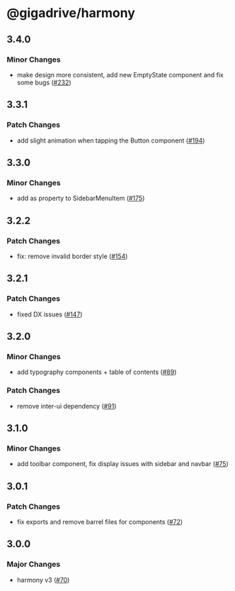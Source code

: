 # @gigadrive/harmony

## 3.4.0

### Minor Changes

- make design more consistent, add new EmptyState component and fix some bugs ([#232](https://github.com/Gigadrive/sdk/pull/232))

## 3.3.1

### Patch Changes

- add slight animation when tapping the Button component ([#194](https://github.com/Gigadrive/sdk/pull/194))

## 3.3.0

### Minor Changes

- add as property to SidebarMenuItem ([#175](https://github.com/Gigadrive/sdk/pull/175))

## 3.2.2

### Patch Changes

- fix: remove invalid border style ([#154](https://github.com/Gigadrive/sdk/pull/154))

## 3.2.1

### Patch Changes

- fixed DX issues ([#147](https://github.com/Gigadrive/sdk/pull/147))

## 3.2.0

### Minor Changes

- add typography components + table of contents ([#89](https://github.com/Gigadrive/sdk/pull/89))

### Patch Changes

- remove inter-ui dependency ([#91](https://github.com/Gigadrive/sdk/pull/91))

## 3.1.0

### Minor Changes

- add toolbar component, fix display issues with sidebar and navbar ([#75](https://github.com/Gigadrive/sdk/pull/75))

## 3.0.1

### Patch Changes

- fix exports and remove barrel files for components ([#72](https://github.com/Gigadrive/sdk/pull/72))

## 3.0.0

### Major Changes

- harmony v3 ([#70](https://github.com/Gigadrive/sdk/pull/70))
